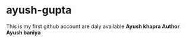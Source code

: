 # ayush-gupta
This is my first github account are daly available
<b>Ayush khapra<b>
Author Ayush baniya
